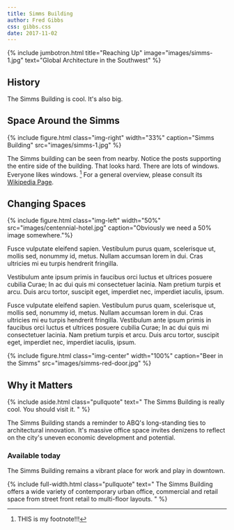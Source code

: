 ```yaml
---
title: Simms Building
author: Fred Gibbs
css: gibbs.css
date: 2017-11-02
---
```


{% include jumbotron.html
  title="Reaching Up"
  image="images/simms-1.jpg"
  text="Global Architecture in the Southwest"
%}


## History
The Simms Building is cool. It's also big.

## Space Around the Simms
{% include figure.html class="img-right" width="33%" caption="Simms Building" src="images/simms-1.jpg" %}

The Simms building can be seen from nearby. Notice the posts supporting the entire side of the building. That looks hard. There are lots of windows. Everyone likes windows. [^source] For a general overview, please consult its [Wikipedia Page](https://en.wikipedia.org/wiki/Simms_Building).


## Changing Spaces
{% include figure.html class="img-left" width="50%" src="images/centennial-hotel.jpg" caption="Obviously we need a 50% image somewhere."%}

Fusce vulputate eleifend sapien. Vestibulum purus quam, scelerisque ut, mollis sed, nonummy id, metus. Nullam accumsan lorem in dui. Cras ultricies mi eu turpis hendrerit fringilla.

Vestibulum ante ipsum primis in faucibus orci luctus et ultrices posuere cubilia Curae; In ac dui quis mi consectetuer lacinia. Nam pretium turpis et arcu. Duis arcu tortor, suscipit eget, imperdiet nec, imperdiet iaculis, ipsum.

Fusce vulputate eleifend sapien. Vestibulum purus quam, scelerisque ut, mollis sed, nonummy id, metus. Nullam accumsan lorem in dui. Cras ultricies mi eu turpis hendrerit fringilla. Vestibulum ante ipsum primis in faucibus orci luctus et ultrices posuere cubilia Curae; In ac dui quis mi consectetuer lacinia. Nam pretium turpis et arcu. Duis arcu tortor, suscipit eget, imperdiet nec, imperdiet iaculis, ipsum.

{% include figure.html class="img-center" width="100%" caption="Beer in the Simms" src="images/simms-red-door.jpg" %}


## Why it Matters
{% include aside.html class="pullquote" text="
The Simms Building is really cool. You should visit it.
" %}

The Simms Building stands a reminder to ABQ's long-standing ties to architectural innovation. It's massive office space invites denizens to reflect on the city's uneven economic development and potential.


### Available today
The Simms Building remains a vibrant place for work and play in downtown.

{% include full-width.html class="pullquote" text="
The Simms Building offers a wide variety of contemporary urban office, commercial and retail space from street front retail to multi-floor layouts.
" %}

[^source]: THIS is my footnote!!!
